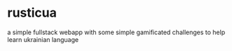# rusticua
a simple fullstack webapp with some simple gamificated challenges to help learn ukrainian language
